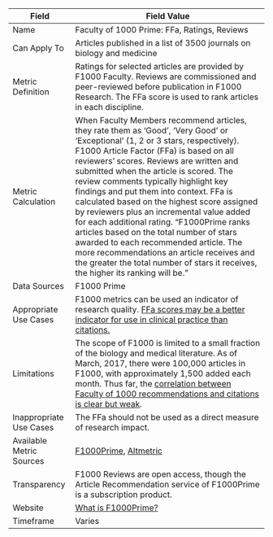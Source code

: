 | Field | Field Value |
|------------------------------|-------------------------------------------------|
| Name | Faculty of 1000 Prime: FFa, Ratings, Reviews
| Can Apply To | Articles published in a list of 3500 journals on biology and medicine
| Metric Definition | Ratings for selected articles are provided by F1000 Faculty. Reviews are commissioned and peer-reviewed before publication in F1000 Research. The FFa score is used to rank articles in each discipline.
| Metric Calculation | When Faculty Members recommend articles, they rate them as ‘Good’, ‘Very Good’ or ‘Exceptional’ (1, 2 or 3 stars, respectively). F1000 Article Factor (FFa) is based on all reviewers’ scores. Reviews are written and submitted when the article is scored. The review comments typically highlight key findings and put them into context. FFa is calculated based on the highest score assigned by reviewers plus an incremental value added for each additional rating. “F1000Prime ranks articles based on the total number of stars awarded to each recommended article. The more recommendations an article receives and the greater the total number of stars it receives, the higher its ranking will be.”
| Data Sources | F1000 Prime
| Appropriate Use Cases | F1000 metrics can be used an indicator of research quality. [FFa scores may be a better indicator for use in clinical practice than citations.](https://link.springer.com/article/10.1007/s11192-013-0993-9)
| Limitations | The scope of F1000 is limited to a small fraction of the biology and medical literature. As of March, 2017, there were 100,000 articles in F1000, with approximately 1,500 added each month. Thus far, the [correlation between Faculty of 1000 recommendations and citations is clear but weak](http://onlinelibrary.wiley.com/doi/10.1002/asi.23040/full).
| Inappropriate Use Cases | The FFa should not be used as a direct measure of research impact.
| Available Metric Sources | [F1000Prime](https://f1000.com/prime), [Altmetric](http://altmetric.com/)
| Transparency | F1000 Reviews are open access, though the Article Recommendation service of F1000Prime is a subscription product.
| Website | [What is F1000Prime?](https://f1000.com/prime/about/whatis)
| Timeframe | Varies

